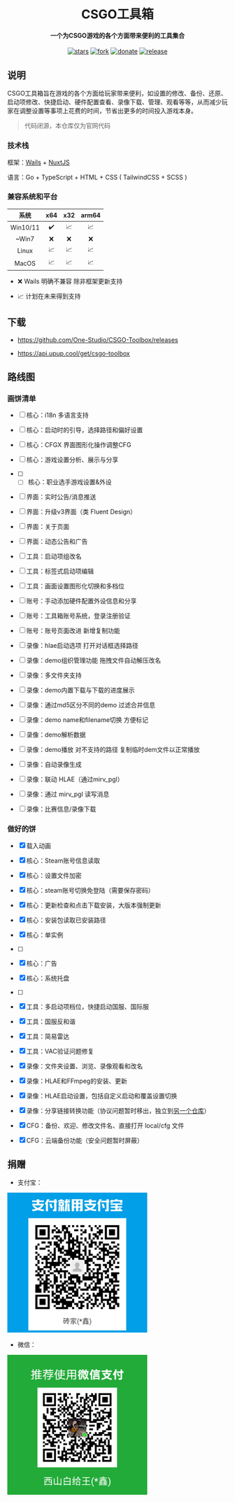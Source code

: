 <h1 align="center">CSGO工具箱</h1>

<h4 align="center">一个为CSGO游戏的各个方面带来便利的工具集合</h4>

<div align="center">

[![stars](https://img.shields.io/github/stars/One-Studio/CSGO-Toolbox.svg?style=flat&color=green)](https://github.com/One-Studio/CSGO-Toolbox)
[![fork](https://img.shields.io/github/forks/One-Studio/CSGO-Toolbox.svg?style=flat&color=critical)](https://github.com/One-Studio/CSGO-Toolbox)
[![donate](https://img.shields.io/badge/$-donate-ff69b4.svg?style=flat)](https://github.com/One-Studio/CSGO-Toolbox##捐赠)
[![release](https://img.shields.io/github/release/One-Studio/CSGO-Toolbox.svg?style=flat&color=blue)](https://github.com/One-Studio/CSGO-Toolbox/releases)

</div>

## 说明

CSGO工具箱旨在游戏的各个方面给玩家带来便利，如设置的修改、备份、还原、启动项修改、快捷启动、硬件配置查看、录像下载、管理、观看等等，从而减少玩家在调整设置等事项上花费的时间，节省出更多的时间投入游戏本身。

> 代码闭源，本仓库仅为官网代码

### 技术栈

框架：[Wails](https://wails.io/) + [NuxtJS](https://v3.nuxtjs.org/)

语言：Go + TypeScript + HTML + CSS ( TailwindCSS + SCSS )

### 兼容系统和平台

| 系统       | x64 | x32 | arm64 |
|:--------:|:---:|:---:|:-----:|
| Win10/11 | ✔️  | 📈  | 📈    |
| ~Win7    | ❌   | ❌   | ❌     |
| Linux    | 📈  | 📈  | 📈    |
| MacOS    | 📈  | 📈  | 📈    |

- ❌ Wails 明确不兼容 除非框架更新支持

- 📈 计划在未来得到支持

## 下载

- https://github.com/One-Studio/CSGO-Toolbox/releases

- https://api.upup.cool/get/csgo-toolbox

## 路线图

### 画饼清单

- [ ] 核心：i18n 多语言支持

- [ ] 核心：启动时的引导，选择路径和偏好设置

- [ ] 核心：CFGX 界面图形化操作调整CFG

- [ ] 核心：游戏设置分析、展示与分享

- [ ] - [ ] 核心：职业选手游戏设置&外设

- [ ] 界面：实时公告/消息推送

- [ ] 界面：升级v3界面（类 Fluent Design）

- [ ] 界面：关于页面

- [ ] 界面：动态公告和广告

- [ ] 工具：启动项组改名

- [ ] 工具：标签式启动项编辑

- [ ] 工具：画面设置图形化切换和多档位

- [ ] 账号：手动添加硬件配置外设信息和分享

- [ ] 账号：工具箱账号系统，登录注册验证

- [ ] 账号：账号页面改进 新增复制功能

- [ ] 录像：hlae启动选项 打开对话框选择路径

- [ ] 录像：demo组织管理功能 拖拽文件自动解压改名

- [ ] 录像：多文件夹支持

- [ ] 录像：demo内置下载与下载的进度展示

- [ ] 录像：通过md5区分不同的demo 过滤合并信息

- [ ] 录像：demo name和filename切换 方便标记

- [ ] 录像：demo解析数据

- [ ] 录像：demo播放 对不支持的路径 复制临时dem文件以正常播放

- [ ] 录像：自动录像生成

- [ ] 录像：联动 HLAE（通过mirv_pgl）

- [ ] 录像：通过 mirv_pgl 读写消息

- [ ] 录像：比赛信息/录像下载

### 做好的饼

- [x] 载入动画

- [x] 核心：Steam账号信息读取

- [x] 核心：设置文件加密

- [x] 核心：steam账号切换免登陆（需要保存密码）

- [x] 核心：更新检查和点击下载安装，大版本强制更新

- [x] 核心：安装包读取已安装路径  

- [x] 核心：单实例

- [ ] 
- [x] 核心：广告

- [x] 核心：系统托盘

- [ ] 
- [x] 工具：多启动项档位，快捷启动国服、国际服

- [x] 工具：国服反和谐

- [x] 工具：简易雷达

- [x] 工具：VAC验证问题修复

- [x] 录像：文件夹设置、浏览、录像观看和改名

- [x] 录像：HLAE和FFmpeg的安装、更新

- [x] 录像：HLAE启动设置，包括自定义启动和覆盖设置切换

- [x] 录像：分享链接转换功能（协议问题暂时移出，独立到[另一个仓库](https://github.com/One-Studio/csgo-demo-downloader)）

- [x] CFG：备份、欢迎、修改文件名、直接打开 local/cfg 文件

- [x] CFG：云端备份功能（安全问题暂时屏蔽）

## 捐赠

- 支付宝：

<img src="./assets/img/支付宝.png" alt="Alipay" style="zoom: 80%;" />

- 微信：

<img src="./assets/img/微信.png" alt="Wechat" style="zoom:80%;" />
